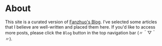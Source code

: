 # About  
This site is a curated version of [Fanzhuo's Blog](https://blog.fanzhuo.xyz/). I've selected some articles that I believe are well-written and placed them here. If you'd like to access more posts, please click the `Blog` button in the top navigation bar (〃＾▽＾〃).